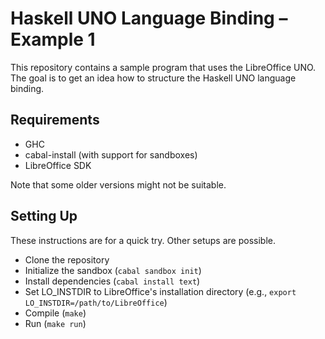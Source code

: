 # Haskell UNO Language Binding – Example 1

This repository contains a sample program that uses the LibreOffice UNO. The
goal is to get an idea how to structure the Haskell UNO language binding.

## Requirements

   - GHC
   - cabal-install (with support for sandboxes)
   - LibreOffice SDK

Note that some older versions might not be suitable.

## Setting Up

These instructions are for a quick try. Other setups are possible.

   - Clone the repository
   - Initialize the sandbox (`cabal sandbox init`)
   - Install dependencies (`cabal install text`)
   - Set LO_INSTDIR to LibreOffice's installation directory (e.g., `export LO_INSTDIR=/path/to/LibreOffice`)
   - Compile (`make`)
   - Run (`make run`)
